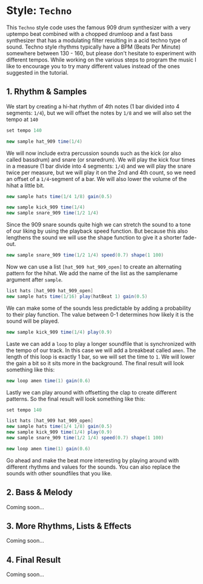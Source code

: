 
# Style: `Techno`

This `Techno` style code uses the famous 909 drum synthesizer with a very uptempo beat combined with a chopped drumloop and a fast bass synthesizer that has a modulating filter resulting in a acid techno type of sound. Techno style rhythms typically have a BPM (Beats Per Minute) somewhere between 130 - 160, but please don't hesitate to experiment with different tempos. While working on the various steps to program the music I like to encourage you to try many different values instead of the ones suggested in the tutorial.

## 1. Rhythm & Samples

We start by creating a hi-hat rhythm of 4th notes (1 bar divided into 4 segments: `1/4`), but we will offset the notes by `1/8` and we will also set the tempo at `140`

```java
set tempo 140

new sample hat_909 time(1/4)
```

We will now include extra percussion sounds such as the kick (or also called bassdrum) and snare (or snaredrum). We will play the kick four times in a measure (1 bar divide into 4 segments: `1/4`) and we will play the snare twice per measure, but we will play it on the 2nd and 4th count, so we need an offset of a `1/4`-segment of a bar. We will also lower the volume of the hihat a little bit.

```java
new sample hats time(1/4 1/8) gain(0.5)

new sample kick_909 time(1/4) 
new sample snare_909 time(1/2 1/4)
```

Since the 909 snare sounds quite high we can stretch the sound to a tone of our liking by using the playback speed function. But because this also lengthens the sound we will use the shape function to give it a shorter fade-out.

```java
new sample snare_909 time(1/2 1/4) speed(0.7) shape(1 100)
```

Now we can use a list `[hat_909 hat_909_open]` to create an alternating pattern for the hihat. We add the name of the list as the samplename argument after `sample`.

```java
list hats [hat_909 hat_909_open]
new sample hats time(1/16) play(hatBeat 1) gain(0.5)
```

We can make some of the sounds less predictable by adding a probability to their play function. The value between 0-1 determines how likely it is the sound will be played. 

```java
new sample kick_909 time(1/4) play(0.9)
```

Laste we can add a `loop` to play a longer soundfile that is synchronized with the tempo of our track. In this case we will add a breakbeat called `amen`. The length of this loop is exactly 1 bar, so we will set the time to `1`. We will lower the gain a bit so it sits more in the background. The final result will look something like this:

```java
new loop amen time(1) gain(0.6)
```

Lastly we can play around with offsetting the clap to create different patterns. So the final result will look something like this:

```java
set tempo 140

list hats [hat_909 hat_909_open]
new sample hats time(1/4 1/8) gain(0.5)
new sample kick_909 time(1/4) play(0.9)
new sample snare_909 time(1/2 1/4) speed(0.7) shape(1 100)

new loop amen time(1) gain(0.6)
```

Go ahead and make the beat more interesting by playing around with different rhythms and values for the sounds. You can also replace the sounds with other soundfiles that you like.

## 2. Bass & Melody

Coming soon...

## 3. More Rhythms, Lists & Effects

Coming soon...

## 4. Final Result

Coming soon...